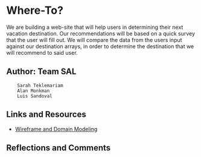 # Where-To?

We are building a web-site that will help users in determining their next vacation destination. Our recommendations will be based on a quick survey that the user will fill out. We will compare the data from the users input against our destination arrays, in order to determine the destination that we will recommend to said user.

## Author: Team SAL

        Sarah Teklemariam
        Alan Monkman
        Luis Sandoval

## Links and Resources

- [Wireframe and Domain Modeling](https://luissandoval347505.invisionapp.com/freehand/where-to--S1kqcIVfN?dsid_h=95b89fb92de90c82d7c614c0435cec3d4c9e8e994be9757ba83982bf0523786e&uid_h=b37d24d46af7883943a5e33e5ab707378b54752222d4c1982d9e602d9897b30a)

## Reflections and Comments

